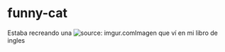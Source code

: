 # funny-cat
Estaba recreando una <img src="https://i.imgur.com/164olpz.jpg" title="source: imgur.com" />Imagen</a> que ví en mi libro de ingles
